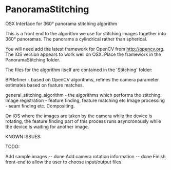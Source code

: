 # PanoramaStitching
OSX Interface for 360° panorama stitching algorithm

This is a front end to the algorithm we use for stitching images together into 360° panoramas. The
panorams a cylindrical rather than spherical.

You will need add the latest framework for OpenCV from <http://opencv.org>. The iOS version appears to work well on OSX.
Place the framework in the PanoramaStitching folder.

The files for the algorithm itself are contained in the 'Stitching' folder:

BPRefiner - based on OpenCV algorithms, refines the camera parameter estimates based on feature matches.

general_stitching_algorithm - the algorithms which performs the stitching:
Image registration - feature finding, feature matching etc
Image processing - seam finding etc.
Compositing.

On iOS where the images are taken by the camera while the device is rotating, the feature finding part of this process runs
asyncronously while the device is waiting for another image.

KNOWN ISSUES:


TODO:

Add sample images -- done
Add camera rotation information -- done
Finish front-end to allow the user to choose input/output files.
